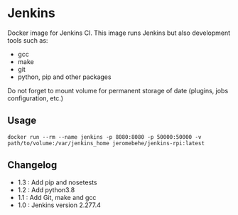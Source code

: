 # Jenkins
Docker image for Jenkins CI.
This image runs Jenkins but also development tools such as:
* gcc
* make
* git
* python, pip and other packages

Do not forget to mount volume for permanent storage of date (plugins, jobs configuration, etc.)

## Usage
```
docker run --rm --name jenkins -p 8080:8080 -p 50000:50000 -v path/to/volume:/var/jenkins_home jeromebehe/jenkins-rpi:latest
```



## Changelog
* 1.3 : Add pip and nosetests
* 1.2 : Add python3.8
* 1.1 : Add Git, make and gcc
* 1.0 : Jenkins version 2.277.4


